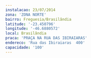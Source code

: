 ```yaml
---
instalacao: 23/07/2014
zona: 'ZONA NORTE'
bairro: Freguesia/Brasilândia
latitude: '-23.450796'
longitude: '-46.6880572'
local: Brasilândia
praca: 'PRAÇA NA RUA DAS IBIRAIARAS'
endereco: 'Rua das Ibiraiaras  400'
capacidade: '100'
---
```

